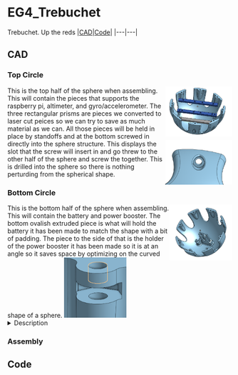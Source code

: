 # EG4_Trebuchet
Trebuchet. Up the reds
|[CAD](https://github.com/)|[Code](https://github.com/)|
|---|---|
## CAD
### Top Circle
<img align="right" src="media/TopCircle.png" width="150">
This is the top half of the sphere when assembling. This will contain the pieces that supports the raspberry pi, altimeter, and gyro/accelerometer. The three rectangular prisms are pieces we converted to laser cut peices so we can try to save as much material as we can. All those pieces will be held in place by standoffs and at the bottom screwed in directly into the sphere structure.



<img align="right" src="media/ScrewSlot.png" width="150">
This displays the slot that the screw will insert in and go threw to the other half of the sphere and screw the together. This is drilled into the sphere so there is nothing perturding from the spherical shape.

### Bottom Circle
<img align="right" src="media/BottomCircle.png" width="140">
This is the bottom half of the sphere when assembling. This will contain the battery and power booster. The bottom ovalish extruded piece is what will hold the battery it has been made to match the shape with a bit of padding. The piece to the side of that is the holder of the power booster it has been made so it is at an angle so it saves space by optimizing on the curved shape of a sphere.                                                                                                                  
<img src="media/NutSlot.png" width="140">
<details>
<summary>Description</summary>
This is a aspect that is ingrained inside along the capsule walls it pertrudes off to form an shape that will direct the screw into a gap where we can slide the nut into. And screw the capsule together. 
</details>




### Assembly

## Code

